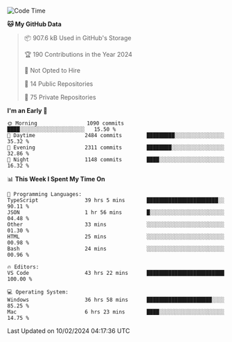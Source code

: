<!--START_SECTION:waka-->
![Code Time](http://img.shields.io/badge/Code%20Time-5%2C238%20hrs%202%20mins-blue)

**🐱 My GitHub Data** 

> 📦 907.6 kB Used in GitHub's Storage 
 > 
> 🏆 190 Contributions in the Year 2024
 > 
> 🚫 Not Opted to Hire
 > 
> 📜 14 Public Repositories 
 > 
> 🔑 75 Private Repositories 
 > 
**I'm an Early 🐤** 

```text
🌞 Morning                1090 commits        ████░░░░░░░░░░░░░░░░░░░░░   15.50 % 
🌆 Daytime                2484 commits        █████████░░░░░░░░░░░░░░░░   35.32 % 
🌃 Evening                2311 commits        ████████░░░░░░░░░░░░░░░░░   32.86 % 
🌙 Night                  1148 commits        ████░░░░░░░░░░░░░░░░░░░░░   16.32 % 
```


📊 **This Week I Spent My Time On** 

```text
💬 Programming Languages: 
TypeScript               39 hrs 5 mins       ███████████████████████░░   90.11 % 
JSON                     1 hr 56 mins        █░░░░░░░░░░░░░░░░░░░░░░░░   04.48 % 
Other                    33 mins             ░░░░░░░░░░░░░░░░░░░░░░░░░   01.30 % 
HTML                     25 mins             ░░░░░░░░░░░░░░░░░░░░░░░░░   00.98 % 
Bash                     24 mins             ░░░░░░░░░░░░░░░░░░░░░░░░░   00.96 % 

🔥 Editors: 
VS Code                  43 hrs 22 mins      █████████████████████████   100.00 % 

💻 Operating System: 
Windows                  36 hrs 58 mins      █████████████████████░░░░   85.25 % 
Mac                      6 hrs 23 mins       ████░░░░░░░░░░░░░░░░░░░░░   14.75 % 
```


 Last Updated on 10/02/2024 04:17:36 UTC
<!--END_SECTION:waka-->

